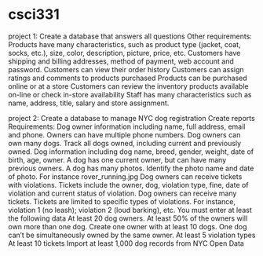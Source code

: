 # csci331
project 1:
Create a database that answers all questions
Other requirements:
  Products have many characteristics, such as product type (jacket, coat, socks,
etc.), size, color, description, picture, price, etc.
  Customers have shipping and billing addresses, method of payment, web account
and password.
  Customers can view their order history
  Customers can assign ratings and comments to products purchased
  Products can be purchased online or at a store
  Customers can review the inventory products available on-line or check in-store
availability
  Staff has many characteristics such as name, address, title, salary and store
assignment.

project 2:
Create a database to manage NYC dog registration
Create reports
Requirements:
  Dog owner information including name, full address, email and phone. Owners
can have multiple phone numbers.
  Dog owners can own many dogs. Track all dogs owned, including current and
previously owned.
  Dog information including dog name, breed, gender, weight, date of birth, age,
owner.
  A dog has one current owner, but can have many previous owners.
  A dog has many photos. Identify the photo name and date of photo. For instance
rover_running.jpg
  Dog owners can receive tickets with violations. Tickets include the owner, dog,
violation type, fine, date of violation and current status of violation. Dog owners
can receive many tickets.
  Tickets are limited to specific types of violations. For instance, violation 1 (no
leash); violation 2 (loud barking), etc.
You must enter at least the following data
  At least 20 dog owners.
  At least 50% of the owners will own more than one dog. Create one owner with
at least 10 dogs. One dog can’t be simultaneously owned by the same owner.
  At least 5 violation types
  At least 10 tickets
  Import at least 1,000 dog records from NYC Open Data

